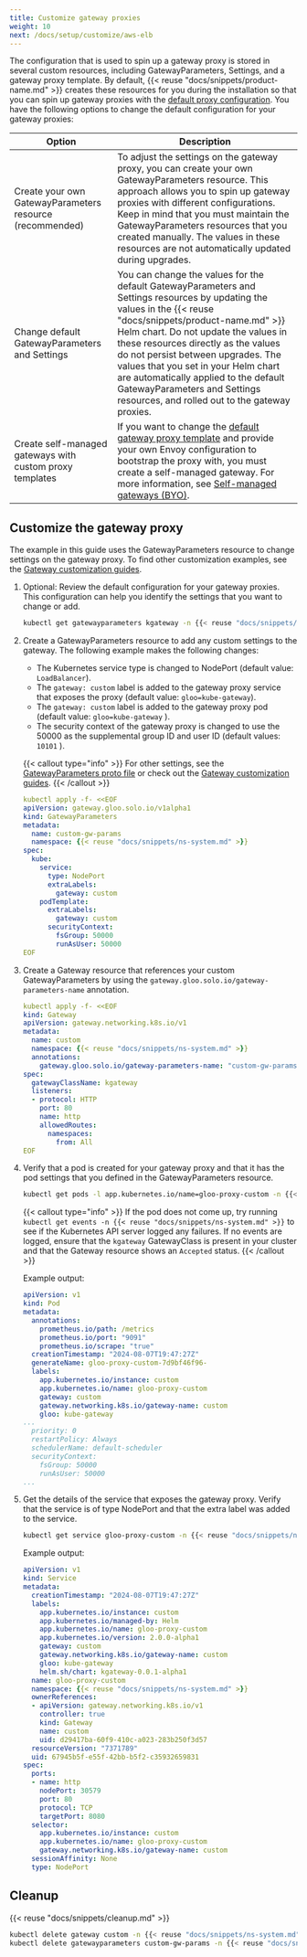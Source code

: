 ```yaml
---
title: Customize gateway proxies
weight: 10
next: /docs/setup/customize/aws-elb
---
```


The configuration that is used to spin up a gateway proxy is stored in several custom resources, including GatewayParameters, Settings, and a gateway proxy template. By default, {{< reuse "docs/snippets/product-name.md" >}} creates these resources for you during the installation so that you can spin up gateway proxies with the [default proxy configuration](/docs/setup/default/). You have the following options to change the default configuration for your gateway proxies: 

| Option | Description | 
| -- | -- | 
| Create your own GatewayParameters resource (recommended) | To adjust the settings on the gateway proxy, you can create your own GatewayParameters resource. This approach allows you to spin up gateway proxies with different configurations. Keep in mind that you must maintain the GatewayParameters resources that you created manually. The values in these resources are not automatically updated during upgrades.  | 
| Change default GatewayParameters and Settings | You can change the values for the default GatewayParameters and Settings resources by updating the values in the {{< reuse "docs/snippets/product-name.md" >}} Helm chart. Do not update the values in these resources directly as the values do not persist between upgrades. The values that you set in your Helm chart are automatically applied to the default GatewayParameters and Settings resources, and rolled out to the gateway proxies.  |
| Create self-managed gateways with custom proxy templates | If you want to change the [default gateway proxy template](/docs/setup/default/#gateway-proxy-template) and provide your own Envoy configuration to bootstrap the proxy with, you must create a self-managed gateway. For more information, see [Self-managed gateways (BYO)](/docs/setup/customize/selfmanaged). | 

## Customize the gateway proxy 

The example in this guide uses the GatewayParameters resource to change settings on the gateway proxy. To find other customization examples, see the [Gateway customization guides](/docs/setup/customize/).

1. Optional: Review the default configuration for your gateway proxies. This configuration can help you identify the settings that you want to change or add. 
   ```sh
   kubectl get gatewayparameters kgateway -n {{< reuse "docs/snippets/ns-system.md" >}} -o yaml
   ```

2. Create a GatewayParameters resource to add any custom settings to the gateway. The following example makes the following changes: 
   * The Kubernetes service type is changed to NodePort (default value: `LoadBalancer`). 
   * The `gateway: custom` label is added to the gateway proxy service that exposes the proxy (default value: `gloo=kube-gateway`). 
   * The `gateway: custom` label is added to the gateway proxy pod (default value: `gloo=kube-gateway` ). 
   * The security context of the gateway proxy is changed to use the 50000 as the supplemental group ID and user ID (default values: `10101` ). 
   
   {{< callout type="info" >}}
   For other settings, see the [GatewayParameters proto file](https://github.com/solo-io/gloo/blob/main/projects/gateway2/api/v1alpha1/gateway_parameters_types.go) or check out the [Gateway customization guides](../).
   {{< /callout >}}
   
   ```yaml
   kubectl apply -f- <<EOF
   apiVersion: gateway.gloo.solo.io/v1alpha1
   kind: GatewayParameters
   metadata:
     name: custom-gw-params
     namespace: {{< reuse "docs/snippets/ns-system.md" >}}
   spec:
     kube: 
       service:
         type: NodePort
         extraLabels: 
           gateway: custom
       podTemplate: 
         extraLabels:
           gateway: custom
         securityContext: 
           fsGroup: 50000
           runAsUser: 50000
   EOF
   ```

3. Create a Gateway resource that references your custom GatewayParameters by using the `gateway.gloo.solo.io/gateway-parameters-name` annotation. 
   ```yaml
   kubectl apply -f- <<EOF
   kind: Gateway
   apiVersion: gateway.networking.k8s.io/v1
   metadata:
     name: custom
     namespace: {{< reuse "docs/snippets/ns-system.md" >}}
     annotations:
       gateway.gloo.solo.io/gateway-parameters-name: "custom-gw-params"
   spec:
     gatewayClassName: kgateway
     listeners:
     - protocol: HTTP
       port: 80
       name: http
       allowedRoutes:
         namespaces:
           from: All
   EOF
   ```

4. Verify that a pod is created for your gateway proxy and that it has the pod settings that you defined in the GatewayParameters resource. 
   ```sh
   kubectl get pods -l app.kubernetes.io/name=gloo-proxy-custom -n {{< reuse "docs/snippets/ns-system.md" >}} -o yaml
   ```
   
   {{< callout type="info" >}}
   If the pod does not come up, try running `kubectl get events -n {{< reuse "docs/snippets/ns-system.md" >}}` to see if the Kubernetes API server logged any failures. If no events are logged, ensure that the `kgateway` GatewayClass is present in your cluster and that the Gateway resource shows an `Accepted` status. 
   {{< /callout >}}
   
   Example output:
   ```yaml {linenos=table,hl_lines=[13,20,21,22],linenostart=1,filename="gateway-pod.yaml"}
   apiVersion: v1
   kind: Pod
   metadata:
     annotations:
       prometheus.io/path: /metrics
       prometheus.io/port: "9091"
       prometheus.io/scrape: "true"
     creationTimestamp: "2024-08-07T19:47:27Z"
     generateName: gloo-proxy-custom-7d9bf46f96-
     labels:
       app.kubernetes.io/instance: custom
       app.kubernetes.io/name: gloo-proxy-custom
       gateway: custom
       gateway.networking.k8s.io/gateway-name: custom
       gloo: kube-gateway
   ...
     priority: 0
     restartPolicy: Always
     schedulerName: default-scheduler
     securityContext:
       fsGroup: 50000
       runAsUser: 50000
   ...
   ```

5. Get the details of the service that exposes the gateway proxy. Verify that the service is of type NodePort and that the extra label was added to the service. 
   ```sh
   kubectl get service gloo-proxy-custom -n {{< reuse "docs/snippets/ns-system.md" >}} -o yaml
   ```
   
   Example output: 
   ```yaml {linenos=table,hl_lines=[12,36],linenostart=1,filename="gateway-service.yaml"}
   apiVersion: v1
   kind: Service
   metadata:
     creationTimestamp: "2024-08-07T19:47:27Z"
     labels:
       app.kubernetes.io/instance: custom
       app.kubernetes.io/managed-by: Helm
       app.kubernetes.io/name: gloo-proxy-custom
       app.kubernetes.io/version: 2.0.0-alpha1
       gateway: custom
       gateway.networking.k8s.io/gateway-name: custom
       gloo: kube-gateway
       helm.sh/chart: kgateway-0.0.1-alpha1
     name: gloo-proxy-custom
     namespace: {{< reuse "docs/snippets/ns-system.md" >}}
     ownerReferences:
     - apiVersion: gateway.networking.k8s.io/v1
       controller: true
       kind: Gateway
       name: custom
       uid: d29417ba-60f9-410c-a023-283b250f3d57
     resourceVersion: "7371789"
     uid: 67945b5f-e55f-42bb-b5f2-c35932659831
   spec:
     ports:
     - name: http
       nodePort: 30579
       port: 80
       protocol: TCP
       targetPort: 8080
     selector:
       app.kubernetes.io/instance: custom
       app.kubernetes.io/name: gloo-proxy-custom
       gateway.networking.k8s.io/gateway-name: custom
     sessionAffinity: None
     type: NodePort
   ```
   

## Cleanup

{{< reuse "docs/snippets/cleanup.md" >}}

```sh
kubectl delete gateway custom -n {{< reuse "docs/snippets/ns-system.md" >}}
kubectl delete gatewayparameters custom-gw-params -n {{< reuse "docs/snippets/ns-system.md" >}}
```
   
   